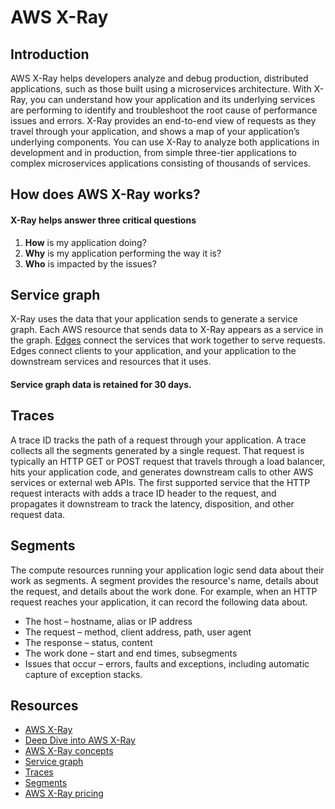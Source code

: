 # AWS X-Ray

## Introduction

AWS X-Ray helps developers analyze and debug production, distributed applications, such as those built using a microservices architecture. With X-Ray, you can understand how your application and its underlying services are performing to identify and troubleshoot the root cause of performance issues and errors. X-Ray provides an end-to-end view of requests as they travel through your application, and shows a map of your application’s underlying components. You can use X-Ray to analyze both applications in development and in production, from simple three-tier applications to complex microservices applications consisting of thousands of services.

## How does AWS X-Ray works?

#### X-Ray helps answer three critical questions

1. **How** is my application doing?
2. **Why** is my application performing the way it is?
3. **Who** is impacted by the issues?

## Service graph

X-Ray uses the data that your application sends to generate a service graph. Each AWS resource that sends data to X-Ray appears as a service in the graph. [Edges](https://docs.aws.amazon.com/xray/latest/api/API_Edge.html) connect the services that work together to serve requests. Edges connect clients to your application, and your application to the downstream services and resources that it uses.

#### Service graph data is retained for 30 days.

## Traces

A trace ID tracks the path of a request through your application. A trace collects all the segments generated by a single request. That request is typically an HTTP GET or POST request that travels through a load balancer, hits your application code, and generates downstream calls to other AWS services or external web APIs. The first supported service that the HTTP request interacts with adds a trace ID header to the request, and propagates it downstream to track the latency, disposition, and other request data.

## Segments

The compute resources running your application logic send data about their work as segments. A segment provides the resource's name, details about the request, and details about the work done. For example, when an HTTP request reaches your application, it can record the following data about.

- The host – hostname, alias or IP address
- The request – method, client address, path, user agent
- The response – status, content
- The work done – start and end times, subsegments
- Issues that occur – errors, faults and exceptions, including automatic capture of exception stacks.

## Resources

- [AWS X-Ray](https://aws.amazon.com/xray/)
- [Deep Dive into AWS X-Ray](https://youtu.be/5MQkX57eTh8)
- [AWS X-Ray concepts](https://docs.aws.amazon.com/xray/latest/devguide/xray-concepts.html)
- [Service graph](https://docs.aws.amazon.com/xray/latest/devguide/xray-concepts.html#xray-concepts-servicegraph)
- [Traces](https://docs.aws.amazon.com/xray/latest/devguide/xray-concepts.html#xray-concepts-traces)
- [Segments](https://docs.aws.amazon.com/xray/latest/devguide/xray-concepts.html#xray-concepts-segments)
- [AWS X-Ray pricing](https://aws.amazon.com/xray/pricing/)
